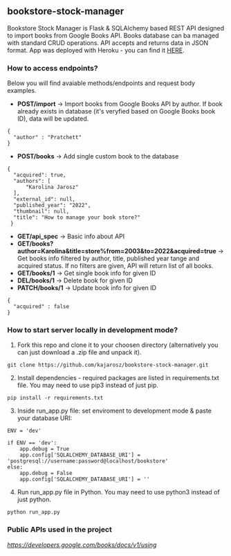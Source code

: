 ## bookstore-stock-manager

Bookstore Stock Manager is Flask & SQLAlchemy based REST API designed to import books from Google Books API. Books database can ba managed with standard CRUD operations. API accepts and returns data in JSON format. App was deployed with Heroku - you can find it [HERE](https://bookstore-stock-manager.herokuapp.com/books).


### How to access endpoints?

Below you will find avaiable methods/endpoints and request body examples.

* __POST/import__ &rarr; Import books from Google Books API by author. If book already exists in database (it's veryfied based on Google Books book ID), data will be updated.
```
{
  "author" : "Pratchett"
}
```
* __POST/books__ &rarr; Add single custom book to the database
```
{
  "acquired": true,
  "authors": [
      "Karolina Jarosz"
  ],
  "external_id": null,
  "published_year": "2022",
  "thumbnail": null,
  "title": "How to manage your book store?"
 }
 ```
* __GET/api_spec__ &rarr; Basic info about API
* __GET/books?author=Karolina&title=store%from=2003&to=2022&acquired=true__ &rarr; Get books info filtered by author, title, published year tange and acquired status. If no filters are given, API will return list of all books.
* __GET/books/1__ &rarr; Get single book info for given ID
* __DEL/books/1__ &rarr; Delete book for given ID
* __PATCH/books/1__ &rarr; Update book info for given ID
```
{
  "acquired" : false
}
```


### How to start server locally in development mode?

1. Fork this repo and clone it to your choosen directory (alternatively you can just download a .zip file and unpack it).
```
git clone https://github.com/kajarosz/bookstore-stock-manager.git
```

2. Install dependencies - required packages are listed in requirements.txt file. You may need to use pip3 instead of just pip.
```
pip install -r requirements.txt
```

3. Inside run_app.py file: set enviroment to development mode & paste your database URI:
```
ENV = 'dev'

if ENV == 'dev':
    app.debug = True
    app.config['SQLALCHEMY_DATABASE_URI'] = 'postgresql://username:password@localhost/bookstore'
else:
    app.debug = False
    app.config['SQLALCHEMY_DATABASE_URI'] = ''
```

4. Run run_app.py file in Python. You may need to use python3 instead of just python.
```
python run_app.py
```


### Public APIs used in the project

*https://developers.google.com/books/docs/v1/using*
